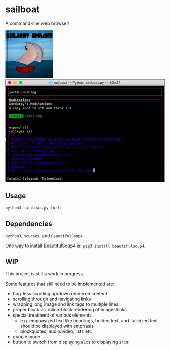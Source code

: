 # sailboat
A command-line web browser!

<img src="images/sailboat.png" alt="cool picture of a sailboat" width="30%">
<img src="images/sailboat-screenshot.png" alt="screenshot of sailboat browser">

## Usage
```python3
python3 sailboat.py [url]
```

## Dependencies
`python3`, `ncurses`, and `BeautifulSoup4`

One way to install BeautifulSoup4 is: `pip3 install beautifulsoup4`.

## WIP

This project is still a work in progress.

Some features that still need to be implemented are:
- bug-less scrolling up/down rendered content
- scrolling through and navigating links
- wrapping long image and link tags to multiple lines
- proper block vs. inline-block rendering of images/links
- special treatment of various elements
  + e.g. emphasized text like headings, bolded text, and italicized text should be displayed with emphasis
  + blockquotes, audio/video, lists etc
- google mode
- button to switch from displaying `alt`s to displaying `src`s

